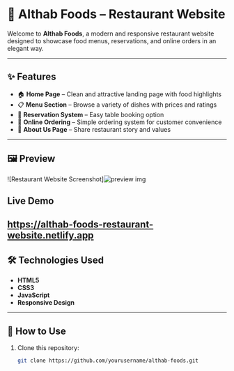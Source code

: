 # 🍴 Althab Foods – Restaurant Website  

Welcome to **Althab Foods**, a modern and responsive restaurant website designed to showcase food menus, reservations, and online orders in an elegant way.  

---

## ✨ Features  

- 🏠 **Home Page** – Clean and attractive landing page with food highlights  
- 📋 **Menu Section** – Browse a variety of dishes with prices and ratings  
- 📅 **Reservation System** – Easy table booking option  
- 🛒 **Online Ordering** – Simple ordering system for customer convenience  
- 📖 **About Us Page** – Share restaurant story and values  

---

## 🖼️ Preview  

![Restaurant Website Screenshot]![preview img](/preview(2).png) 

## Live Demo
https://althab-foods-restaurant-website.netlify.app
---

## 🛠️ Technologies Used  

- **HTML5**  
- **CSS3**  
- **JavaScript**  
- **Responsive Design**  

---

## 🚀 How to Use  

1. Clone this repository:  
   ```bash
   git clone https://github.com/yourusername/althab-foods.git
